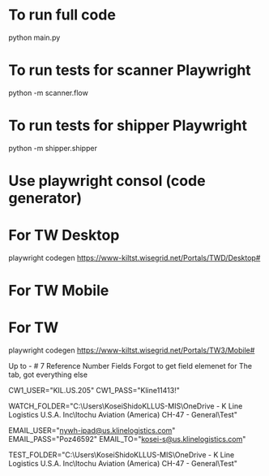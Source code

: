# To run full code

python main.py

# To run tests for scanner Playwright

python -m scanner.flow

# To run tests for shipper Playwright

python -m shipper.shipper

# Use playwright consol (code generator)

# For TW Desktop

playwright codegen https://www-kiltst.wisegrid.net/Portals/TWD/Desktop#

# For TW Mobile

# For TW

playwright codegen https://www-kiltst.wisegrid.net/Portals/TW3/Mobile#

Up to - # 7 Reference Number Fields
Forgot to get field elemenet for The tab, got everything else

CW1_USER="KIL.US.205"
CW1_PASS="Kline11413!"

WATCH_FOLDER="C:\Users\KoseiShidoKLLUS-MIS\OneDrive - K Line Logistics U.S.A. Inc\Itochu Aviation (America) CH-47 - General\Test"

EMAIL_USER="nywh-ipad@us.klinelogistics.com"
EMAIL_PASS="Poz46592"
EMAIL_TO="kosei-s@us.klinelogistics.com"

TEST_FOLDER="C:\Users\KoseiShidoKLLUS-MIS\OneDrive - K Line Logistics U.S.A. Inc\Itochu Aviation (America) CH-47 - General\Test"
